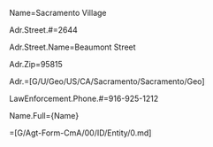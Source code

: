 Name=Sacramento Village

Adr.Street.#=2644

Adr.Street.Name=Beaumont Street

Adr.Zip=95815

Adr.=[G/U/Geo/US/CA/Sacramento/Sacramento/Geo]

LawEnforcement.Phone.#=916-925-1212

Name.Full={Name}

=[G/Agt-Form-CmA/00/ID/Entity/0.md]
